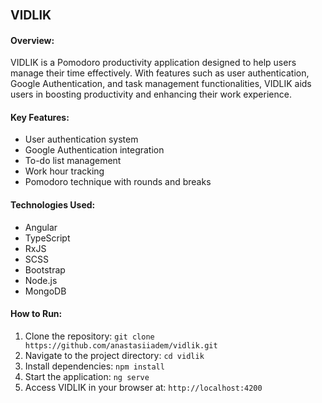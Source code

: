 ### <span style="font-size: larger;">VIDLIK</span>

#### Overview:
VIDLIK is a Pomodoro productivity application designed to help users manage their time effectively. With features such as user authentication, Google Authentication, and task management functionalities, VIDLIK aids users in boosting productivity and enhancing their work experience.

#### Key Features:
- User authentication system
- Google Authentication integration
- To-do list management
- Work hour tracking
- Pomodoro technique with rounds and breaks

#### Technologies Used:
- Angular
- TypeScript
- RxJS
- SCSS
- Bootstrap
- Node.js
- MongoDB

#### How to Run:
1. Clone the repository: `git clone https://github.com/anastasiiadem/vidlik.git`
2. Navigate to the project directory: `cd vidlik`
3. Install dependencies: `npm install`
4. Start the application: `ng serve`
5. Access VIDLIK in your browser at: `http://localhost:4200`
